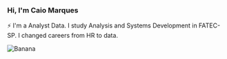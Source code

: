 ### Hi, I'm Caio Marques

⚡ I'm a Analyst Data. I study Analysis and Systems Development in FATEC-SP. I changed careers from HR to data.


![Banana](https://miro.medium.com/v2/resize:fit:1100/0*JReDjt8autJLJVzq.gif)

<!--
**caiombribeiro/caiombribeiro** is a ✨ _special_ ✨ repository because its `README.md` (this file) appears on your GitHub profile.

Here are some ideas to get you started:

- 🔭 I’m currently working on ...
- 🌱 I’m currently learning ...
- 👯 I’m looking to collaborate on ...
- 🤔 I’m looking for help with ...
- 💬 Ask me about ...
- 📫 How to reach me: ...
- 😄 Pronouns: ...
- ⚡ Fun fact: ...
-->
